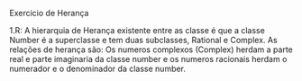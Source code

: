 Exercicio de Herança

1.R: A hierarquia de Herança existente entre as classe é que a classe Number é a superclasse e tem duas subclasses, Rational e Complex.
As relações de herança são: Os numeros complexos (Complex) herdam a parte real e parte imaginaria da classe number e os numeros racionais
herdam o numerador e o denominador da classe number.